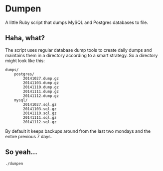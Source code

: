 # Dumpen

A little Ruby script that dumps MySQL and Postgres databases to file. 

## Haha, what?

The script uses regular database dump tools to create daily dumps and maintains them in a directory according to a smart strategy. So a directory might look like this:

	dumps/
		postgres/
			20141027.dump.gz
			20141103.dump.gz
			20141110.dump.gz
			20141111.dump.gz
			20141112.dump.gz
	    mysql/
			20141027.sql.gz
			20141103.sql.gz
			20141110.sql.gz
			20141111.sql.gz
			20141112.sql.gz

By default it keeps backups around from the last two mondays and the entire previous 7 days.

## So yeah…

	./dumpen
